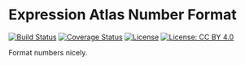 # Expression Atlas Number Format

[![Build Status](https://travis-ci.org/ebi-gene-expression-group/atlas-number-format.svg?branch=master)](https://travis-ci.org/ebi-gene-expression-group/atlas-number-format) [![Coverage Status](https://coveralls.io/repos/github/ebi-gene-expression-group/atlas-number-format/badge.svg?branch=master)](https://coveralls.io/github/ebi-gene-expression-group/atlas-number-format?branch=master) [![License](https://img.shields.io/badge/License-Apache%202.0-blue.svg)](https://opensource.org/licenses/Apache-2.0) [![License: CC BY 4.0](https://img.shields.io/badge/License-CC%20BY%204.0-lightgrey.svg)](https://creativecommons.org/licenses/by/4.0/)

Format numbers nicely.
